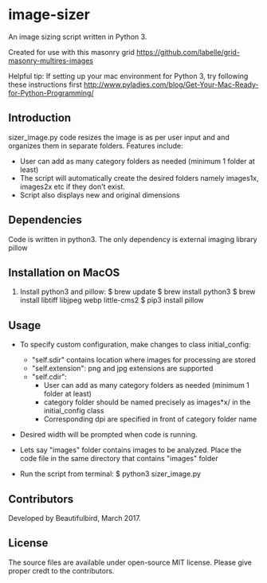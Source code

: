 # image-sizer
An image sizing script written in Python 3.

Created for use with this masonry grid https://github.com/labelle/grid-masonry-multires-images

Helpful tip: If setting up your mac environment for Python 3, try following these instructions first http://www.pyladies.com/blog/Get-Your-Mac-Ready-for-Python-Programming/

## Introduction

sizer_image.py code resizes the image is as per user input and and organizes them in separate folders. Features include: 
- User can add as many category folders as needed (minimum 1 folder at least)
- The script will automatically create the desired folders namely images1x, images2x etc if they don't exist. 
- Script also displays new and original dimensions

## Dependencies

Code is written in python3. The only dependency is external imaging library pillow

## Installation on MacOS

1. Install python3 and pillow:
	$ brew update
	$ brew install python3
	$ brew install libtiff libjpeg webp little-cms2
	$ pip3 install pillow

## Usage
- To specify custom configuration, make changes to class initial_config:
	- "self.sdir" contains location where images for processing are stored
	- "self.extension": png and jpg extensions are supported
	- "self.cdir":
		- User can add as many category folders as needed (minimum 1 folder at least)
		- category folder should be named precisely as images*x/ in the initial_config class
		- Corresponding dpi are specified in front of category folder name

- Desired width will be prompted when code is running.

- Lets say "images" folder contains images to be analyzed. Place the code file in the same directory that contains "images" folder 

- Run the script from terminal:
	$ python3 sizer_image.py

## Contributors

Developed by Beautifulbird, March 2017.

## License

The source files are available under open-source MIT license. Please give proper credt to the contributors.

